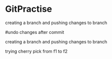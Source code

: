 
# GitPractise

creating a branch and pushing changes to branch

#undo changes after commit


creating a branch and pushing changes to branch

trying cherry pick from f1 to f2

